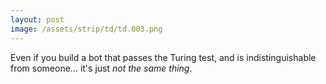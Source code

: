 ```yaml
---
layout: post
image: /assets/strip/td/td.003.png
---
```


Even if you build a bot that passes the Turing test, and is indistinguishable from someone... it's just _not the same thing_.  


